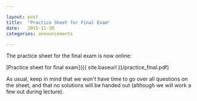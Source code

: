 ```yaml
---

layout: post
title:  "Practice Sheet for Final Exam"
date:   2015-11-30
categories: announcements 

---
```


The practice sheet for the final exam is now online:

[Practice sheet for final exam]({{ site.baseurl }}/practice_final.pdf)

As usual, keep in mind that we won't have time to go over all questions on the sheet, and that no solutions will be handed out (although we will work a few out during lecture).
